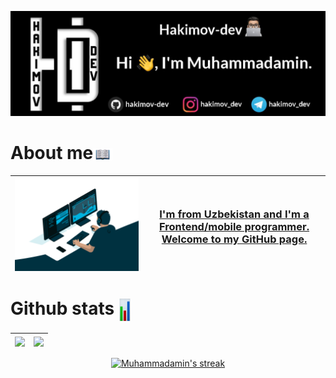 <!-- Header -->
<p align="center">
   <a href="https://github.com/hakimov-dev"><img src="https://github.com/hakimov-dev/hakimov-dev/blob/main/img/hakimo-dav.jpeg"></a>
</p>

<!-- About me -->
  <h1>About me<a width="6%" href="https://github.com/hakimov-dev"><img width="6%" align="center" src="https://github.com/hakimov-dev/hakimov-dev/blob/main/img/book.png" /></a> </h1>

| <a width="60%" href="https://github.com/hakimov-dev"><img width="100%" align="center" src="https://github.com/hakimov-dev/hakimov-dev/blob/main/img/code.gif" /> </a> | <a href="https://github.com/hakimov-dev"> <h3>I'm from Uzbekistan and I'm a Frontend/mobile programmer. Welcome to my GitHub page.</h3></a> |
| ------------- | ------------- |

<!-- My github Stats -->
  <h1>Github stats <a  href="https://github.com/hakimov-dev"><img width="4%" height="36px" align="center" src="https://github.com/hakimov-dev/hakimov-dev/blob/main/img/bar-chart.png" /></a> </h1>

| <a href="https://github.com/hakimov-dev"><img align="center" src="https://github-readme-stats.vercel.app/api?username=hakimov-dev&show_icons=true&include_all_commits=true&theme=react&hide_border=true"/></a> | <a href="https://github.com/hakimov-dev"><img align="center" src="https://github-readme-stats.vercel.app/api/top-langs/?username=hakimov-dev&layout=compact&theme=react&hide_border=true" /></a> |
| ------------- | ------------- |

<p align="center">
    <a href="https://github.com/hakimov-dev">
        <img alt="Muhammadamin's streak" src="https://github-readme-streak-stats.herokuapp.com/?user=hakimov-dev&theme=react&hide_border=true"/>
    </a>
</p>
